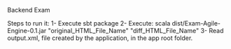 Backend Exam

Steps to run it:
1- Execute sbt package
2- Execute: scala dist/Exam-Agile-Engine-0.1.jar "original_HTML_File_Name" "diff_HTML_File_Name"
3- Read output.xml, file created by the application, in the app root folder.